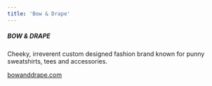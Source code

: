 ```yaml
---
title: 'Bow & Drape'
---
```


##### BOW & DRAPE

Cheeky, irreverent custom designed fashion brand known for punny sweatshirts, tees and accessories.

[bowanddrape.com](http://bowanddrape.com)